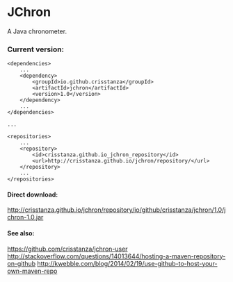 # JChron
A Java chronometer.


### Current version:

    <dependencies>
        ...
        <dependency>
            <groupId>io.github.crisstanza</groupId>
            <artifactId>jchron</artifactId>
            <version>1.0</version>
        </dependency>
        ...
    </dependencies>

    ...

    <repositories>
        ...
        <repository>
            <id>crisstanza.github.io_jchron_repository</id>
            <url>http://crisstanza.github.io/jchron/repository/</url>
        </repository>
        ...
    </repositories>


#### Direct download:

  http://crisstanza.github.io/jchron/repository/io/github/crisstanza/jchron/1.0/jchron-1.0.jar


#### See also:

  https://github.com/crisstanza/jchron-user
  http://stackoverflow.com/questions/14013644/hosting-a-maven-repository-on-github
  http://kwebble.com/blog/2014/02/19/use-github-to-host-your-own-maven-repo
